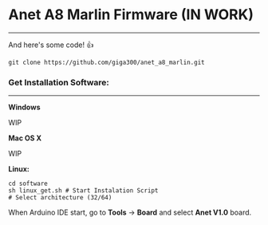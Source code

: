 # Anet A8 Marlin Firmware (IN WORK)
---


And here's some code! :+1:

```
git clone https://github.com/giga300/anet_a8_marlin.git
```


### Get Installation Software:
----

**Windows**

WIP

**Mac OS X**

WIP

**Linux:**

```
cd software
sh linux_get.sh # Start Instalation Script
# Select architecture (32/64)
```
When Arduino IDE start, go to **Tools** -> **Board** and select **Anet V1.0** board.